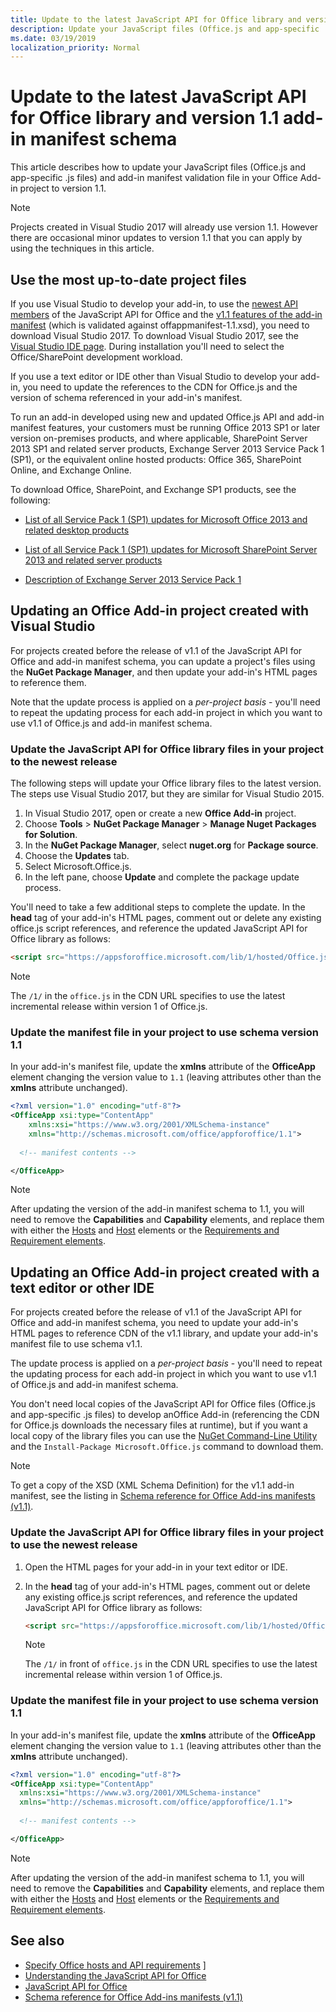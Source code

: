 ```yaml
---
title: Update to the latest JavaScript API for Office library and version 1.1 add-in manifest schema
description: Update your JavaScript files (Office.js and app-specific .js files) and add-in manifest validation file in your Office Add-in project to version 1.1.
ms.date: 03/19/2019
localization_priority: Normal
---
```


# Update to the latest JavaScript API for Office library and version 1.1 add-in manifest schema

This article describes how to update your JavaScript files (Office.js and app-specific .js files) and add-in manifest validation file in your Office Add-in project to version 1.1.

> [!NOTE]
> Projects created in Visual Studio 2017 will already use version 1.1. However there are occasional minor updates to version 1.1 that you can apply by using the techniques in this article.

## Use the most up-to-date project files

If you use Visual Studio to develop your add-in, to use the [newest API members](/office/dev/add-ins/reference/what's-changed-in-the-javascript-api-for-office) of the JavaScript API for Office and the [v1.1 features of the add-in manifest](../develop/add-in-manifests.md) (which is validated against offappmanifest-1.1.xsd), you need to download Visual Studio 2017. To download Visual Studio 2017, see the [Visual Studio IDE page](https://visualstudio.microsoft.com/vs/). During installation you'll need to select the Office/SharePoint development workload.

If you use a text editor or IDE other than Visual Studio to develop your add-in, you need to update the references to the CDN for Office.js and the version of schema referenced in your add-in's manifest.

To run an add-in developed using new and updated Office.js API and add-in manifest features, your customers must be running Office 2013 SP1 or later version on-premises products, and where applicable, SharePoint Server 2013 SP1 and related server products, Exchange Server 2013 Service Pack 1 (SP1), or the equivalent online hosted products: Office 365, SharePoint Online, and Exchange Online.

To download Office, SharePoint, and Exchange SP1 products, see the following:

- [List of all Service Pack 1 (SP1) updates for Microsoft Office 2013 and related desktop products](https://support.microsoft.com/kb/2850036)

- [List of all Service Pack 1 (SP1) updates for Microsoft SharePoint Server 2013 and related server products](https://support.microsoft.com/kb/2850035)

- [Description of Exchange Server 2013 Service Pack 1](https://support.microsoft.com/kb/2926248)


## Updating an Office Add-in project created with Visual Studio

For projects created before the release of v1.1 of the JavaScript API for Office and add-in manifest schema, you can update a project's files using the  **NuGet Package Manager**, and then update your add-in's HTML pages to reference them. 

Note that the update process is applied on a  _per-project basis_ - you'll need to repeat the updating process for each add-in project in which you want to use v1.1 of Office.js and add-in manifest schema.


### Update the JavaScript API for Office library files in your project to the newest release
The following steps will update your Office library files to the latest version. The steps use Visual Studio 2017, but they are similar for Visual Studio 2015.

1. In Visual Studio 2017, open or create a new  **Office Add-in** project.
2. Choose  **Tools** > **NuGet Package Manager** > **Manage Nuget Packages for Solution**.
3. In the  **NuGet Package Manager**, select  **nuget.org** for **Package source**.
4. Choose the **Updates** tab.
5. Select Microsoft.Office.js.
6. In the left pane, choose **Update** and complete the package update process.

You'll need to take a few additional steps to complete the update. In the **head** tag of your add-in's HTML pages, comment out or delete any existing office.js script references, and reference the updated JavaScript API for Office library as follows:

  ```html
  <script src="https://appsforoffice.microsoft.com/lib/1/hosted/Office.js" type="text/javascript"></script>
  ```

   > [!NOTE] 
   > The `/1/` in the `office.js` in the CDN URL specifies to use the latest incremental release within version 1 of Office.js.


### Update the manifest file in your project to use schema version 1.1

In your add-in's manifest file, update the **xmlns** attribute of the **OfficeApp** element changing the version value to `1.1` (leaving attributes other than the **xmlns** attribute unchanged).

```xml
<?xml version="1.0" encoding="utf-8"?>
<OfficeApp xsi:type="ContentApp"
	xmlns:xsi="https://www.w3.org/2001/XMLSchema-instance"
	xmlns="http://schemas.microsoft.com/office/appforoffice/1.1">
  
  <!-- manifest contents -->

</OfficeApp>
```

> [!NOTE]
> After updating the version of the add-in manifest schema to 1.1, you will need to remove the  **Capabilities** and **Capability** elements, and replace them with either the [Hosts](/office/dev/add-ins/reference/manifest/hosts) and [Host](/office/dev/add-ins/reference/manifest/host) elements or the [Requirements and Requirement elements](specify-office-hosts-and-api-requirements.md).

## Updating an Office Add-in project created with a text editor or other IDE

For projects created before the release of v1.1 of the JavaScript API for Office and add-in manifest schema, you need to update your add-in's HTML pages to reference CDN of the v1.1 library, and update your add-in's manifest file to use schema v1.1. 

The update process is applied on a  _per-project basis_ - you'll need to repeat the updating process for each add-in project in which you want to use v1.1 of Office.js and add-in manifest schema.

You don't need local copies of the JavaScript API for Office files (Office.js and app-specific .js files) to develop anOffice Add-in (referencing the CDN for Office.js downloads the necessary files at runtime), but if you want a local copy of the library files you can use the [NuGet Command-Line Utility](https://docs.nuget.org/consume/installing-nuget) and the `Install-Package Microsoft.Office.js` command to download them.

> [!NOTE]
> To get a copy of the XSD (XML Schema Definition) for the v1.1 add-in manifest, see the listing in [Schema reference for Office Add-ins manifests (v1.1)](../develop/add-in-manifests.md).


### Update the JavaScript API for Office library files in your project to use the newest release

1. Open the HTML pages for your add-in in your text editor or IDE.

2. In the **head** tag of your add-in's HTML pages, comment out or delete any existing office.js script references, and reference the updated JavaScript API for Office library as follows:

    ```html
    <script src="https://appsforoffice.microsoft.com/lib/1/hosted/Office.js" type="text/javascript"></script>
    ```

   > [!NOTE]
   > The `/1/` in front of `office.js` in the CDN URL specifies to use the latest incremental release within version 1 of Office.js.

### Update the manifest file in your project to use schema version 1.1

In your add-in's manifest file, update the **xmlns** attribute of the **OfficeApp** element changing the version value to `1.1` (leaving attributes other than the **xmlns** attribute unchanged).

```xml
<?xml version="1.0" encoding="utf-8"?>
<OfficeApp xsi:type="ContentApp"
  xmlns:xsi="https://www.w3.org/2001/XMLSchema-instance"
  xmlns="http://schemas.microsoft.com/office/appforoffice/1.1">
  
  <!-- manifest contents -->

</OfficeApp>
```

> [!NOTE]
> After updating the version of the add-in manifest schema to 1.1, you will need to remove the  **Capabilities** and **Capability** elements, and replace them with either the [Hosts](/office/dev/add-ins/reference/manifest/hosts) and [Host](/office/dev/add-ins/reference/manifest/host) elements or the [Requirements and Requirement elements](specify-office-hosts-and-api-requirements.md).

## See also

- [Specify Office hosts and API requirements](specify-office-hosts-and-api-requirements.md) ]
- [Understanding the JavaScript API for Office](understanding-the-javascript-api-for-office.md)
- [JavaScript API for Office](/office/dev/add-ins/reference/javascript-api-for-office)
- [Schema reference for Office Add-ins manifests (v1.1)](../develop/add-in-manifests.md)

